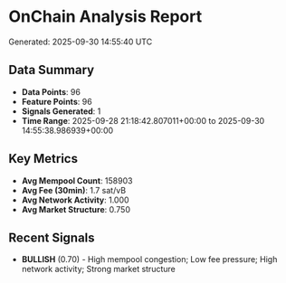 # OnChain Analysis Report
Generated: 2025-09-30 14:55:40 UTC

## Data Summary
- **Data Points**: 96
- **Feature Points**: 96
- **Signals Generated**: 1
- **Time Range**: 2025-09-28 21:18:42.807011+00:00 to 2025-09-30 14:55:38.986939+00:00

## Key Metrics
- **Avg Mempool Count**: 158903
- **Avg Fee (30min)**: 1.7 sat/vB
- **Avg Network Activity**: 1.000
- **Avg Market Structure**: 0.750

## Recent Signals
- **BULLISH** (0.70) - High mempool congestion; Low fee pressure; High network activity; Strong market structure
